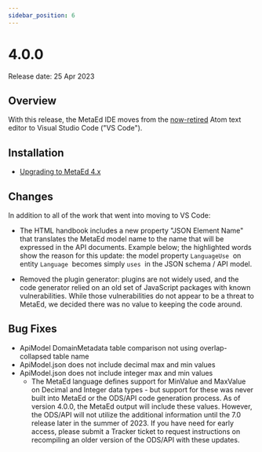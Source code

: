```yaml
---
sidebar_position: 6
---
```


# 4.0.0

Release date: 25 Apr 2023

## Overview

With this release, the MetaEd IDE moves from the
[now-retired](https://github.blog/2022-06-08-sunsetting-atom/) Atom text editor
to Visual Studio Code ("VS Code").

## Installation

* [Upgrading to MetaEd 4.x](./ide-user-guide/upgrading-to-metaed-4x.md)

## Changes

In addition to all of the work that went into moving to VS Code:

* The HTML handbook includes a new property "JSON Element Name" that translates
  the MetaEd model name to the name that will be expressed in the API documents.
  Example below; the highlighted words show the reason for this update: the
  model property `LanguageUse`  on entity `Language`  becomes simply `uses`  in
  the JSON schema / API model.

* Removed the plugin generator: plugins are not widely used, and the code
  generator relied on an old set of JavaScript packages with known
  vulnerabilities. While those vulnerabilities do not appear to be a threat to
  MetaEd, we decided there was no value to keeping the code around.

## Bug Fixes

* ApiModel DomainMetadata table comparison not using overlap-collapsed table
  name
* ApiModel.json does not include decimal max and min values
* ApiModel.json does not include integer max and min values
  * The MetaEd language defines support for MinValue and MaxValue on Decimal and
    Integer data types - but support for these was never built into MetaEd or
    the ODS/API code generation process. As of version 4.0.0, the MetaEd output
    will include these values. However, the ODS/API will not utilize the
    additional information until the 7.0 release later in the summer of 2023. If
    you have need for early access, please submit a Tracker ticket to request
    instructions on recompiling an older version of the ODS/API with these
    updates.
